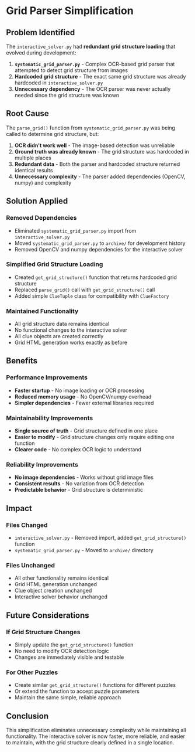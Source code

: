 # Grid Parser Simplification

## Problem Identified

The `interactive_solver.py` had **redundant grid structure loading** that evolved during development:

1. **`systematic_grid_parser.py`** - Complex OCR-based grid parser that attempted to detect grid structure from images
2. **Hardcoded grid structure** - The exact same grid structure was already hardcoded in `interactive_solver.py`
3. **Unnecessary dependency** - The OCR parser was never actually needed since the grid structure was known

## Root Cause

The `parse_grid()` function from `systematic_grid_parser.py` was being called to determine grid structure, but:

1. **OCR didn't work well** - The image-based detection was unreliable
2. **Ground truth was already known** - The grid structure was hardcoded in multiple places
3. **Redundant data** - Both the parser and hardcoded structure returned identical results
4. **Unnecessary complexity** - The parser added dependencies (OpenCV, numpy) and complexity

## Solution Applied

### **Removed Dependencies**
- Eliminated `systematic_grid_parser.py` import from `interactive_solver.py`
- Moved `systematic_grid_parser.py` to `archive/` for development history
- Removed OpenCV and numpy dependencies for the interactive solver

### **Simplified Grid Structure Loading**
- Created `get_grid_structure()` function that returns hardcoded grid structure
- Replaced `parse_grid()` call with `get_grid_structure()` call
- Added simple `ClueTuple` class for compatibility with `ClueFactory`

### **Maintained Functionality**
- All grid structure data remains identical
- No functional changes to the interactive solver
- All clue objects are created correctly
- Grid HTML generation works exactly as before

## Benefits

### **Performance Improvements**
- **Faster startup** - No image loading or OCR processing
- **Reduced memory usage** - No OpenCV/numpy overhead
- **Simpler dependencies** - Fewer external libraries required

### **Maintainability Improvements**
- **Single source of truth** - Grid structure defined in one place
- **Easier to modify** - Grid structure changes only require editing one function
- **Clearer code** - No complex OCR logic to understand

### **Reliability Improvements**
- **No image dependencies** - Works without grid image files
- **Consistent results** - No variation from OCR detection
- **Predictable behavior** - Grid structure is deterministic

## Impact

### **Files Changed**
- `interactive_solver.py` - Removed import, added `get_grid_structure()` function
- `systematic_grid_parser.py` - Moved to `archive/` directory

### **Files Unchanged**
- All other functionality remains identical
- Grid HTML generation unchanged
- Clue object creation unchanged
- Interactive solver behavior unchanged

## Future Considerations

### **If Grid Structure Changes**
- Simply update the `get_grid_structure()` function
- No need to modify OCR detection logic
- Changes are immediately visible and testable

### **For Other Puzzles**
- Create similar `get_grid_structure()` functions for different puzzles
- Or extend the function to accept puzzle parameters
- Maintain the same simple, reliable approach

## Conclusion

This simplification eliminates unnecessary complexity while maintaining all functionality. The interactive solver is now faster, more reliable, and easier to maintain, with the grid structure clearly defined in a single location. 
